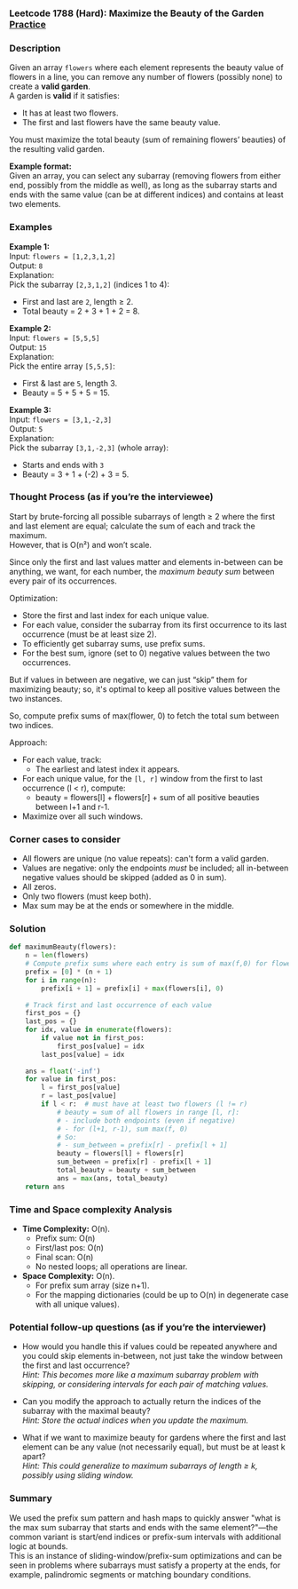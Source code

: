 ### Leetcode 1788 (Hard): Maximize the Beauty of the Garden [Practice](https://leetcode.com/problems/maximize-the-beauty-of-the-garden)

### Description  
Given an array `flowers` where each element represents the beauty value of flowers in a line, you can remove any number of flowers (possibly none) to create a **valid garden**.  
A garden is **valid** if it satisfies:
- It has at least two flowers.
- The first and last flowers have the same beauty value.

You must maximize the total beauty (sum of remaining flowers’ beauties) of the resulting valid garden.

**Example format:**  
Given an array, you can select any subarray (removing flowers from either end, possibly from the middle as well), as long as the subarray starts and ends with the same value (can be at different indices) and contains at least two elements.  

### Examples  

**Example 1:**  
Input: `flowers = [1,2,3,1,2]`  
Output: `8`  
Explanation:  
Pick the subarray `[2,3,1,2]` (indices 1 to 4):  
- First and last are `2`, length ≥ 2.
- Total beauty = 2 + 3 + 1 + 2 = 8.

**Example 2:**  
Input: `flowers = [5,5,5]`  
Output: `15`  
Explanation:  
Pick the entire array `[5,5,5]`:
- First & last are `5`, length 3.
- Beauty = 5 + 5 + 5 = 15.

**Example 3:**  
Input: `flowers = [3,1,-2,3]`  
Output: `5`  
Explanation:  
Pick the subarray `[3,1,-2,3]` (whole array):  
- Starts and ends with `3`
- Beauty = 3 + 1 + (-2) + 3 = 5.

### Thought Process (as if you’re the interviewee)  

Start by brute-forcing all possible subarrays of length ≥ 2 where the first and last element are equal; calculate the sum of each and track the maximum.  
However, that is O(n²) and won’t scale.

Since only the first and last values matter and elements in-between can be anything, we want, for each number, the *maximum beauty sum* between every pair of its occurrences.

Optimization:
- Store the first and last index for each unique value.
- For each value, consider the subarray from its first occurrence to its last occurrence (must be at least size 2).
- To efficiently get subarray sums, use prefix sums.
- For the best sum, ignore (set to 0) negative values between the two occurrences.

But if values in between are negative, we can just “skip” them for maximizing beauty; so, it's optimal to keep all positive values between the two instances.

So, compute prefix sums of max(flower, 0) to fetch the total sum between two indices.

Approach:
- For each value, track:
  - The earliest and latest index it appears.
- For each unique value, for the `[l, r]` window from the first to last occurrence (l < r), compute:
  - beauty = flowers[l] + flowers[r] + sum of all positive beauties between l+1 and r-1.
- Maximize over all such windows.

### Corner cases to consider  
- All flowers are unique (no value repeats): can't form a valid garden.
- Values are negative: only the endpoints *must* be included; all in-between negative values should be skipped (added as 0 in sum).
- All zeros.
- Only two flowers (must keep both).
- Max sum may be at the ends or somewhere in the middle.

### Solution

```python
def maximumBeauty(flowers):
    n = len(flowers)
    # Compute prefix sums where each entry is sum of max(f,0) for flowers[0:i]
    prefix = [0] * (n + 1)
    for i in range(n):
        prefix[i + 1] = prefix[i] + max(flowers[i], 0)
    
    # Track first and last occurrence of each value
    first_pos = {}
    last_pos = {}
    for idx, value in enumerate(flowers):
        if value not in first_pos:
            first_pos[value] = idx
        last_pos[value] = idx
    
    ans = float('-inf')
    for value in first_pos:
        l = first_pos[value]
        r = last_pos[value]
        if l < r:  # must have at least two flowers (l != r)
            # beauty = sum of all flowers in range [l, r]:
            # - include both endpoints (even if negative)
            # - for (l+1, r-1), sum max(f, 0)
            # So:
            # - sum_between = prefix[r] - prefix[l + 1]
            beauty = flowers[l] + flowers[r]
            sum_between = prefix[r] - prefix[l + 1]
            total_beauty = beauty + sum_between
            ans = max(ans, total_beauty)
    return ans
```

### Time and Space complexity Analysis  

- **Time Complexity:** O(n).  
  - Prefix sum: O(n)
  - First/last pos: O(n)
  - Final scan: O(n)
  - No nested loops; all operations are linear.
- **Space Complexity:** O(n).  
  - For prefix sum array (size n+1).
  - For the mapping dictionaries (could be up to O(n) in degenerate case with all unique values).

### Potential follow-up questions (as if you’re the interviewer)  

- How would you handle this if values could be repeated anywhere and you could skip elements in-between, not just take the window between the first and last occurrence?  
  *Hint: This becomes more like a maximum subarray problem with skipping, or considering intervals for each pair of matching values.*

- Can you modify the approach to actually return the indices of the subarray with the maximal beauty?  
  *Hint: Store the actual indices when you update the maximum.*

- What if we want to maximize beauty for gardens where the first and last element can be any value (not necessarily equal), but must be at least k apart?  
  *Hint: This could generalize to maximum subarrays of length ≥ k, possibly using sliding window.*

### Summary
We used the prefix sum pattern and hash maps to quickly answer "what is the max sum subarray that starts and ends with the same element?"—the common variant is start/end indices or prefix-sum intervals with additional logic at bounds.  
This is an instance of sliding-window/prefix-sum optimizations and can be seen in problems where subarrays must satisfy a property at the ends, for example, palindromic segments or matching boundary conditions.